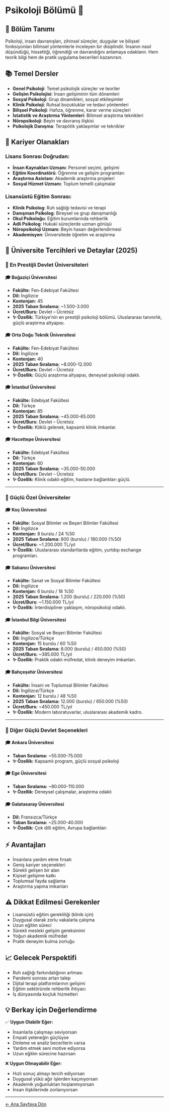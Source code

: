 # Psikoloji Bölümü 🧠

## 🎯 Bölüm Tanımı
Psikoloji, insan davranışları, zihinsel süreçler, duygular ve bilişsel fonksiyonları bilimsel yöntemlerle inceleyen bir disiplindir. İnsanın nasıl düşündüğü, hissettiği, öğrendiği ve davrandığını anlamaya odaklanır. Hem teorik bilgi hem de pratik uygulama becerileri kazanırsın.

## 📚 Temel Dersler
- **Genel Psikoloji**: Temel psikolojik süreçler ve teoriler
- **Gelişim Psikolojisi**: İnsan gelişiminin tüm dönemleri
- **Sosyal Psikoloji**: Grup dinamikleri, sosyal etkileşimler
- **Klinik Psikoloji**: Ruhsal bozukluklar ve tedavi yöntemleri
- **Bilişsel Psikoloji**: Hafıza, öğrenme, karar verme süreçleri
- **İstatistik ve Araştırma Yöntemleri**: Bilimsel araştırma teknikleri
- **Nöropsikoloji**: Beyin ve davranış ilişkisi
- **Psikolojik Danışma**: Terapötik yaklaşımlar ve teknikler

## 💼 Kariyer Olanakları

### Lisans Sonrası Doğrudan:
- **İnsan Kaynakları Uzmanı**: Personel seçimi, gelişimi
- **Eğitim Koordinatörü**: Öğrenme ve gelişim programları
- **Araştırma Asistanı**: Akademik araştırma projeleri
- **Sosyal Hizmet Uzmanı**: Toplum temelli çalışmalar

### Lisansüstü Eğitim Sonrası:
- **Klinik Psikolog**: Ruh sağlığı tedavisi ve terapi
- **Danışman Psikolog**: Bireysel ve grup danışmanlığı
- **Okul Psikoloğu**: Eğitim kurumlarında rehberlik
- **Adli Psikolog**: Hukuki süreçlerde uzman görüşü
- **Nöropsikoloji Uzmanı**: Beyin hasarı değerlendirmesi
- **Akademisyen**: Üniversitede öğretim ve araştırma

## 🏫 Üniversite Tercihleri ve Detaylar (2025)

### 📍 En Prestijli Devlet Üniversiteleri

#### 🎓 **Boğaziçi Üniversitesi**
- **Fakülte:** Fen-Edebiyat Fakültesi  
- **Dil:** İngilizce  
- **Kontenjan:** 45  
- **2025 Taban Sıralama:** ~1.500-3.000  
- **Ücret/Burs:** Devlet – Ücretsiz  
- **✨ Özellik:** Türkiye'nin en prestijli psikoloji bölümü. Uluslararası tanınırlık, güçlü araştırma altyapısı.

#### 🎓 **Orta Doğu Teknik Üniversitesi**
- **Fakülte:** Fen-Edebiyat Fakültesi  
- **Dil:** İngilizce  
- **Kontenjan:** 40  
- **2025 Taban Sıralama:** ~8.000-12.000  
- **Ücret/Burs:** Devlet – Ücretsiz  
- **✨ Özellik:** Güçlü araştırma altyapısı, deneysel psikoloji odaklı.

#### 🎓 **İstanbul Üniversitesi**
- **Fakülte:** Edebiyat Fakültesi  
- **Dil:** Türkçe  
- **Kontenjan:** 85  
- **2025 Taban Sıralama:** ~45.000-65.000  
- **Ücret/Burs:** Devlet – Ücretsiz  
- **✨ Özellik:** Köklü gelenek, kapsamlı klinik imkanlar.

#### 🎓 **Hacettepe Üniversitesi**
- **Fakülte:** Edebiyat Fakültesi  
- **Dil:** Türkçe  
- **Kontenjan:** 60  
- **2025 Taban Sıralama:** ~35.000-50.000  
- **Ücret/Burs:** Devlet – Ücretsiz  
- **✨ Özellik:** Klinik odaklı eğitim, hastane bağlantıları güçlü.

---

### 📍 Güçlü Özel Üniversiteler

#### 🎓 **Koç Üniversitesi**
- **Fakülte:** Sosyal Bilimler ve Beşeri Bilimler Fakültesi  
- **Dil:** İngilizce  
- **Kontenjan:** 8 burslu / 24 %50  
- **2025 Taban Sıralama:** 800 (burslu) / 180.000 (%50)  
- **Ücret/Burs:** ~1.200.000 TL/yıl  
- **✨ Özellik:** Uluslararası standartlarda eğitim, yurtdışı exchange programları.

#### 🎓 **Sabancı Üniversitesi**
- **Fakülte:** Sanat ve Sosyal Bilimler Fakültesi  
- **Dil:** İngilizce  
- **Kontenjan:** 6 burslu / 18 %50  
- **2025 Taban Sıralama:** 1.200 (burslu) / 220.000 (%50)  
- **Ücret/Burs:** ~1.150.000 TL/yıl  
- **✨ Özellik:** İnterdisipliner yaklaşım, nöropsikoloji odaklı.

#### 🎓 **İstanbul Bilgi Üniversitesi**
- **Fakülte:** Sosyal ve Beşeri Bilimler Fakültesi  
- **Dil:** İngilizce/Türkçe  
- **Kontenjan:** 15 burslu / 60 %50  
- **2025 Taban Sıralama:** 8.000 (burslu) / 450.000 (%50)  
- **Ücret/Burs:** ~385.000 TL/yıl  
- **✨ Özellik:** Praktik odaklı müfredat, klinik deneyim imkanları.

#### 🎓 **Bahçeşehir Üniversitesi**
- **Fakülte:** İnsani ve Toplumsal Bilimler Fakültesi  
- **Dil:** İngilizce/Türkçe  
- **Kontenjan:** 12 burslu / 48 %50  
- **2025 Taban Sıralama:** 12.000 (burslu) / 650.000 (%50)  
- **Ücret/Burs:** ~450.000 TL/yıl  
- **✨ Özellik:** Modern laboratuvarlar, uluslararası akademik kadro.

---

### 📍 Diğer Güçlü Devlet Seçenekleri

#### 🎓 **Ankara Üniversitesi**
- **Taban Sıralama:** ~55.000-75.000  
- **✨ Özellik:** Kapsamlı program, güçlü sosyal psikoloji

#### 🎓 **Ege Üniversitesi**
- **Taban Sıralama:** ~80.000-110.000  
- **✨ Özellik:** Deneysel çalışmalar, araştırma odaklı

#### 🎓 **Galatasaray Üniversitesi**
- **Dil:** Fransızca/Türkçe  
- **Taban Sıralama:** ~25.000-40.000  
- **✨ Özellik:** Çok dilli eğitim, Avrupa bağlantıları

## ⚡ Avantajları
- İnsanlara yardım etme fırsatı
- Geniş kariyer seçenekleri
- Sürekli gelişen bir alan
- Kişisel gelişime katkı
- Toplumsal fayda sağlama
- Araştırma yapma imkanları

## ⚠️ Dikkat Edilmesi Gerekenler
- Lisansüstü eğitim gerekliliği (klinik için)
- Duygusal olarak zorlu vakalarla çalışma
- Uzun eğitim süreci
- Sürekli mesleki gelişim gereksinimi
- Yoğun akademik müfredat
- Pratik deneyim bulma zorluğu

## 📈 Gelecek Perspektifi
- Ruh sağlığı farkındalığının artması
- Pandemi sonrası artan talep
- Dijital terapi platformlarının gelişimi
- Eğitim sektöründe rehberlik ihtiyacı
- İş dünyasında koçluk hizmetleri

## 💡 Berkay için Değerlendirme
✅ **Uygun Olabilir Eğer:**
- İnsanlarla çalışmayı seviyorsan
- Empati yeteneğin güçlüyse
- Dinleme ve analiz becerilerin varsa
- Yardım etmek seni motive ediyorsa
- Uzun eğitim sürecine hazırsan

❌ **Uygun Olmayabilir Eğer:**
- Hızlı sonuç almayı tercih ediyorsan
- Duygusal yükü ağır işlerden kaçınıyorsan
- Akademik yoğunluktan hoşlanmıyorsan
- İnsan ilişkilerinde zorlanıyorsan

---
[← Ana Sayfaya Dön](../README.md)

